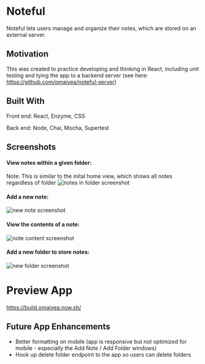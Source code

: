 # Noteful 
Noteful lets users manage and organize their notes, which are stored on an external server. 

## Motivation
This was created to practice developing and thinking in React, including unit testing and tying the app to a backend server (see here: https://github.com/omaiyea/noteful-server)

## Built With
Front end: React, Enzyme, CSS

Back end: Node, Chai, Mocha, Supertest

## Screenshots
#### View notes within a given folder:
Note: This is similar to the inital home view, which shows all notes regardless of folder
<img src="https://github.com/omaiyea/noteful/blob/master/screenshots/notes-view.png?raw=true" alt="notes in folder screenshot">

#### Add a new note:
<img src="https://github.com/omaiyea/noteful/blob/master/screenshots/add-note.png?raw=true" alt="new note screenshot">

#### View the contents of a note:
<img src="https://github.com/omaiyea/noteful/blob/master/screenshots/note-details.png?raw=true" alt="note content screenshot">

#### Add a new folder to store notes: 
<img src="https://github.com/omaiyea/noteful/blob/master/screenshots/add-folder.png?raw=true" alt="new folder screenshot">

# Preview App 
https://build.omaiyea.now.sh/

## Future App Enhancements
* Better formatting on mobile (app is responsive but not optimized for mobile - especially the Add Note / Add Folder windows)
* Hook up delete folder endpoint to the app so users can delete folders
